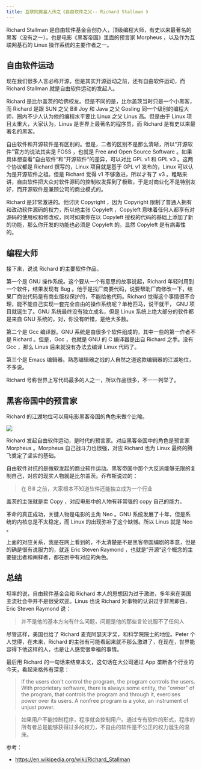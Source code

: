 ```yaml
---
title: 互联网奠基人传之《自由软件之父-- Richard Stallman 》
---
```


Richard Stallman 是自由软件基金会创办人，顶级编程大师，有史以来最著名的黑客（没有之一）。也是电影《黑客帝国》里面的预言家 Morpheus ，以及作为互联网基石的 Linux 操作系统的主要作者之一。

## 自由软件运动

现在我们很多人言必称开源，但是其实开源运动之前，还有自由软件运动，而 Richard Stallman 就是自由软件运动的发起人。

Richard 是比尔盖茨的哈佛校友。但是不同的是，比尔盖茨当时只是一个小黑客，而 Richard 是跟 SUN 之父 Bill Joy 和 Java 之父 Gosling 同一个级别的编程大师，圈内不少人认为他的编程水平要比 Linux 之父 Linus 高。但是由于 Linux 项目太重大，大家认为，Linus 是世界上最著名的程序员，而 Richard 是有史以来最著名的黑客。

自由软件和开源软件是有区别的。但是，二者的区别不是那么清晰，所以“开源软件”官方的说法其实是 FOSS ，也就是 Free and Open Source Software 。如果具体想查看”自由软件“和”开源软件“的差异，可以对比 GPL v1 和 GPL v3 。这两个协议都是 Richard 撰写的，Linux 项目就是基于 GPL v1 发布的，Linux 可以认为是开源软件之祖。但是 Richard 觉得 v1 不够激进，所以才有了 v3 。粗略来讲，自由软件把大众对软件源码的控制权发挥到了极致，于是对商业化不是特别友好，而开源软件是兼顾公司的商业模式的。

Richard 是非常激进的。他讨厌 Copyright ，因为 Copyright 限制了普通人拥有和改动软件源码的权力，所以他主张 Copyleft ，Copyleft 意味着任何人都享有对源码的使用权和修改权，同时如果你在以 Copyleft 授权的代码的基础上添加了新的功能，那么你开发的功能也必须是 Copyleft 的。显然 Copyleft 是有病毒性的。

## 编程大师

接下来，说说 Richard 的主要软件作品。

第一个是 GNU 操作系统。这个要从一个有意思的故事说起，Richard 年轻时用到一个软件，结果发现有 Bug 。他于是找厂商要代码，说要帮助厂商修改一下，结果厂商说代码是有商业版权保护的，不能给他代码。Richard 觉得这个事情很不合理，能不能自己实现一套完全自由的操作系统呢？单枪匹马，说干就干， GNU 项目就诞生了。GNU 系统最终没有独立成名，但是 Linux 系统上绝大部分的软件都是来自 GNU 系统的，对，你没有听错，是绝大多数。

第二个是 Gcc 编译器。GNU 系统是由很多个软件组成的，其中一些的第一作者不是 Richard 。但是，Gcc ，也就是 GNU 的 C 编译器是出自 Richard 之手。没有 Gcc ，那么 Linus 后来就没有办法去编译 Linux 代码了。

第三个是 Emacs 编辑器。熟悉编辑器之战的人自然之道这款编辑器的江湖地位，不多说。

Richard 号称世界上写代码最多的人之一，所以作品很多，不一一列举了。

## 黑客帝国中的预言家

Richard 的江湖地位可以用电影黑客帝国的角色来做个比喻。

![](https://happypeter.github.io/images/2019072201.jpg)

Richard 发起自由软件运动，是时代的预言家。对应黑客帝国中的角色是预言家 Morpheus 。Morpheus 自己战斗力也很强，对应 Richard 也为 Linux 最终的腾飞奠定了坚实的基础。

自由软件对抗的是微软发起的商业软件运动。黑客帝国中那个大反派能够无限的复制自己，对应的现实人物就是比尔盖茨。乔布斯说过的：

> 在 Bill 之前，大家根本不知道软件还能独立成为一个行业

盖茨的主张就是卖 Copy ，对应电影中的人物有非常强的 copy 自己的能力。

革命的真正成功，关键人物是电影的主角 Neo 。GNU 系统发展了十年，但是系统的内核总是不太稳定，而 Linux 的出现弥补了这个缺憾。所以 Linus 就是 Neo 。

上面的对应关系，我是在网上看到的，不太清楚是不是黑客帝国编剧的本意，但是的确是很有说服力的，就连 Eric Steven Raymond ，也就是”开源“这个概念的主要提出者和阐释者，都在剧中有对应的角色。

## 总结

坦率的说，自由软件基金会和 Richard 本人的思想因为过于激进，多年来在美国主流社会中并不是很受欢迎。Linus 也说 Richard 对事物的认识过于非黑即白，Eric Steven Raymond 说：

> 并不是他的基本方向有什么问题，问题是他的那些言论说服不了任何人

尽管这样，美国也给了 Richard 麦克阿瑟天才奖，和科学院院士的地位。Peter 个人觉得，在未来，Richard 的主张有可能看起来就不那么激进了，在现在，世界能容得下他这样的人，也是让人感觉很幸福的事情。

最后用 Richard 的一句话来结束本文，这句话在大公司通过 App 垄断各个行业的今天，看起来格外有深意：

> If the users don't control the program, the program controls the users. With proprietary software, there is always some entity, the "owner" of the program, that controls the program and through it, exercises power over its users. A nonfree program is a yoke, an instrument of unjust power.

> 如果用户不能控制程序，程序就会控制用户。通过专有软件的形式，程序的所有者总是能够获得过多的权力，不自由的软件是不公正的权力诞生的温床。

参考：

- https://en.wikipedia.org/wiki/Richard_Stallman
